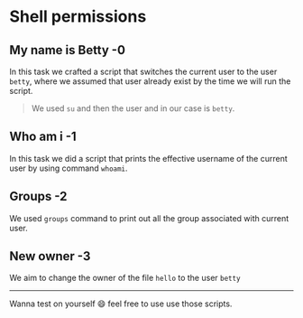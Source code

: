 # Shell permissions

## My name is Betty -0
In this task we crafted a script that switches the current user to the user `betty`, where we assumed that user already exist by the time we will run the script.
> We used `su` and then the user and in our case is `betty`.

## Who am i -1
In this task we did a script that prints the effective username of the current user by using command `whoami`.

## Groups -2
We used `groups` command to print out all the group associated with current user.

## New owner -3
We aim to change the owner of the file `hello` to the user `betty`

---
Wanna test on yourself :smile: feel free to use use those scripts.
